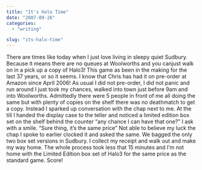 ```yaml
---
title: "It's Halo Time"
date: "2007-09-26"
categories: 
  - "writing"

slug: "its-halo-time"
---
```


There are times like today when I just love living in sleepy quiet Sudbury. Because it means there are no queues at Woolworths and you canjust walk on in a pick up a copy of Halo3! This game as been in the making for the last 37 years, or so it seems. I know that Chris has had it on pre-order at Amazon since April 2006! As usual I did not pre-order, I did not panic and run around I just took my chances, walked into town just before 9am and into Woolworths. Admittedly there were 5 people in front of me all doing the same but with plenty of copies on the shelf there was no deathmatch to get a copy. Instead I sparked up conversation with the chap next to me. At the till I handed the display case to the teller and noticed a limited edition box set on the shelf behind the counter “any chance I can have that one?” I ask with a smile. “Sure thing, it’s the same price” Not able to believe my luck the chap I spoke to earlier clocked it and asked the same. We bagged the only two box set versions in Sudbury. I collect my receipt and walk out and make my way home. The whole process took less that 15 minutes and I’m not home with the Limited Edition box set of Halo3 for the same price as the standard game. Score!
